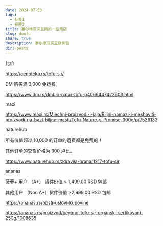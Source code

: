 ```yaml
---
date: 2024-07-03
tags:
  - 标签1
  - 标签2
title: 塞尔维亚买豆腐的一些商店
slug: doufu
share: true
description: 塞尔维亚买豆腐体验
dir: posts
---
```


比价

https://cenoteka.rs/tofu-sir/

DM     购买满 3,000 免运费。

https://www.dm.rs/dmbio-natur-tofu-p4066447422603.html



maxi

https://www.maxi.rs/Mlechni-proizvodi-i-jaja/Biljni-namazi-i-meshoviti-proizvodi-na-bazi-biljne-masti/Tofu-Nature-s-Promise-300g/p/7536133


naturehub

所有价值超过 10,000 的订单的运费都是免费的！

其他订单的交货价格为 300 卢比。

https://www.naturehub.rs/zdravija-hrana/1217-tofu-sir


ananas


菠萝+ 用户 （A+）  货件价值 > 1,499.00 RSD  包邮

其他用户 （Non A+）货件价值 >2,999.00 RSD 包邮

https://ananas.rs/opsti-uslovi-kupovine

https://ananas.rs/proizvod/beyond-tofu-sir-organski-sertikovani-250g/1008635